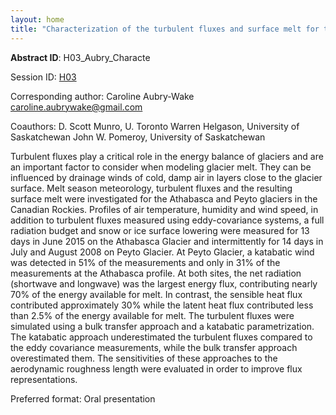 ```yaml
---
layout: home
title: "Characterization of the turbulent fluxes and surface melt for two Canadian Rockies glaciers"
---
```



**Abstract ID**: H03_Aubry_Characte

Session ID: [H03](.)

Corresponding author: Caroline Aubry-Wake <a href="mailto:caroline.aubrywake@gmail.com">caroline.aubrywake@gmail.com</a>

Coauthors: D. Scott Munro, U. Toronto
 Warren Helgason, University of Saskatchewan
  John W. Pomeroy, University of Saskatchewan 

Turbulent fluxes play a critical role in the energy balance of glaciers and are an important factor to consider when modeling glacier melt. They can be influenced by drainage winds of cold, damp air in layers close to the glacier surface. Melt season meteorology, turbulent fluxes and the resulting surface melt were investigated for the Athabasca and Peyto glaciers in the Canadian Rockies. Profiles of air temperature, humidity and wind speed, in addition to turbulent fluxes measured using eddy-covariance systems, a full radiation budget and snow or ice surface lowering were measured for 13 days in June 2015 on the Athabasca Glacier and intermittently for 14 days in July and August 2008 on Peyto Glacier. At Peyto Glacier, a katabatic wind was detected in 51% of the measurements and only in 31% of the measurements at the Athabasca profile. At both sites, the net radiation (shortwave and longwave) was the largest energy flux, contributing nearly 70% of the energy available for melt. In contrast, the sensible heat flux contributed approximately 30% while the latent heat flux contributed less than 2.5% of the energy available for melt. The turbulent fluxes were simulated using a bulk transfer approach and a katabatic parametrization. The katabatic approach underestimated the turbulent fluxes compared to the eddy covariance measurements, while the bulk transfer approach overestimated them. The sensitivities of these approaches to the aerodynamic roughness length were evaluated in order to improve flux representations.

Preferred format: Oral presentation
